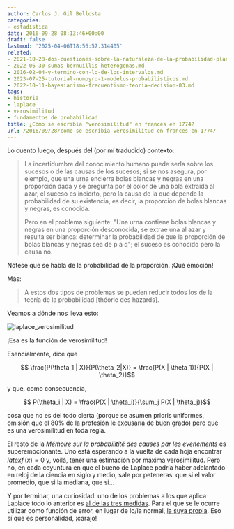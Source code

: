 ```yaml
---
author: Carlos J. Gil Bellosta
categories:
- estadística
date: 2016-09-28 08:13:46+00:00
draft: false
lastmod: '2025-04-06T18:56:57.314405'
related:
- 2021-10-28-dos-cuestiones-sobre-la-naturaleza-de-la-probabilidad-planteadas-por-keynes-en-1921-pero-que-siguen-hoy-igual-de-vigentes.md
- 2022-06-30-sumas-bernuillis-heterogenas.md
- 2016-02-04-y-termino-con-lo-de-los-intervalos.md
- 2023-07-25-tutorial-numpyro-1-modelos-probabilisticos.md
- 2022-10-11-bayesianismo-frecuentismo-teoria-decision-03.md
tags:
- historia
- laplace
- verosimilitud
- fundamentos de probabilidad
title: ¿Cómo se escribía "verosimilitud" en francés en 1774?
url: /2016/09/28/como-se-escribia-verosimilitud-en-frances-en-1774/
---
```


Lo cuento luego, después del (por mí traducido) contexto:


>La incertidumbre del conocimiento humano puede serla sobre los sucesos o de las causas de los sucesos; si se nos asegura, por ejemplo, que una urna encierra bolas blancas y negras en una proporción dada y se pregunta por el color de una bola extraída al azar, el suceso es incierto, pero la causa de la que depende la probabilidad de su existencia, es decir, la proporción de bolas blancas y negras, es conocida.
>
>Pero en el problema siguiente: "Una urna contiene bolas blancas y negras en una proporción desconocida, se extrae una al azar y resulta ser blanca: determinar la probabilidad de que la proporción de bolas blancas y negras sea de p a q"; el suceso es conocido pero la causa no.

Nótese que se habla de la probabilidad de la proporción. ¡Qué emoción!

Más:

>A estos dos tipos de problemas se pueden reducir todos los de la teoría de la probabilidad [théorie des hazards].

Veamos a dónde nos lleva esto:

![laplace_verosimilitud](/wp-uploads/2016/09/laplace_verosimilitud.png#center)

¡Esa es la función de verosimilitud!

Esencialmente, dice que

$$ \frac{P(\theta_1 | X)}{P(\theta_2|X)} = \frac{P(X | \theta_1)}{P(X | \theta_2)}$$

y que, como consecuencia,

$$ P(\theta_i | X) = \frac{P(X | \theta_i)}{\sum_j P(X | \theta_j)}$$

cosa que no es del todo cierta (porque se asumen prioris uniformes, omisión que el 80% de la profesión le excusaría de buen grado) pero que es una verosimilitud en toda regla.

El resto de la _Mémoire sur la probabilitité des causes par les evenements_ es superemocionante. Uno está esperando a la vuelta de cada hoja encontrar $latex f^\prime(x) = 0$ y, voilá, tener una estimación por máxima verosimilitud. Pero no, en cada coyuntura en que el bueno de Laplace podría haber adelantado en reloj de la ciencia en siglo y medio, sale por peteneras: que si el valor promedio, que si la mediana, que si...

Y por terminar, una curiosidad: uno de los problemas a los que aplica Laplace todo lo anterior es [al de las tres medidas](https://www.datanalytics.com/2011/09/14/la-estadistica-del-numero-tres/). Para el que se le ocurre utilizar como función de error, en lugar de lo/la normal, [la suya propia](https://es.wikipedia.org/wiki/Distribuci%C3%B3n_de_Laplace). Eso sí que es personalidad, ¡carajo!